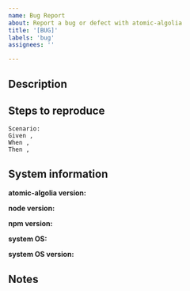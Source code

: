 ```yaml
---
name: Bug Report
about: Report a bug or defect with atomic-algolia
title: '[BUG]'
labels: 'bug'
assignees: ''

---
```


## Description
<!--
  Please provide a brief description of what you're proposing
-->


## Steps to reproduce
<!--
   Please provide as detailed of steps to reproduce as possible,
   to help the maintainers quickly understand what is happening
   
   E.g:
   
   Scenario: I am using atomic-algolia's CLI
   
   Given I am using atomic algolia's CLI
   When I try to update my remote index with a single JSON file,
   Then the index fails to update with an error code of 503
-->

```gherkin
Scenario:
Given ,
When ,
Then ,
```

## System information
<!-- 
  Please provide the following information.
  
  NOTE: your bug will not be reviewed until this information is provided.
-->

<!-- get this by running atomic-algolia --version -->
**atomic-algolia version:** 
<!-- get this by running node --version -->
**node version:** 
<!-- get this by running npm --version -->
**npm version:**
<!-- MacOS, Windows, Linux (Ubuntu, Fedora, etc) -->
**system OS:**
<!-- Get this from your system info -->
**system OS version:**

## Notes
<!-- 
  Provide any other details you would like to provide 
-->
